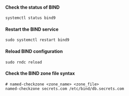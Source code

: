 #### Check the status of BIND
```
systemctl status bind9
```

#### Restart the BIND service
```
sudo systemctl restart bind9
```

#### Reload BIND configuration
```
sudo rndc reload
```

#### Check the BIND zone file syntax
```
# named-checkzone <zone_name> <zone_file>
named-checkzone secrets.com /etc/bind/db.secrets.com
```

